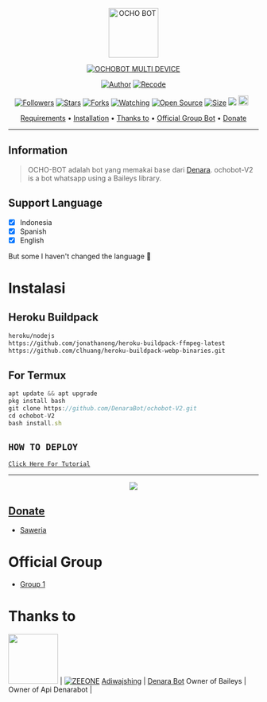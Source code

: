 <p align="center">
<img src="https://github.com/DenaraBot/ochobot-V2/blob/v7.1/image/lol_1.jpg" alt="OCHO BOT" width="100"/>


</p>
<p align="center">
<a href="#"><img title="OCHOBOT MULTI DEVICE" src="https://img.shields.io/badge/OCHOBOT MULTI DEVICE-green?colorA=%23ff0000&colorB=%23017e40&style=for-the-badge"></a>
</p>
<p align="center">
<a href="https://github.com/DenaraBot"><img title="Author" src="https://img.shields.io/badge/Author-Dika-red.svg?style=for-the-badge&logo=github"></a>
<a href="https://github.com/DenaraBot/ochobot-V2"><img title="Recode" src="https://img.shields.io/badge/Recode-ZeeoneOfc-red.svg?style=for-the-badge&logo=github"></a>
</p>
<p align="center">
<a href="https://github.com/zeeone-ofc/followers"><img title="Followers" src="https://img.shields.io/github/followers/zeeone-ofc?color=red&style=flat-square"></a>
<a href="https://github.com/DenaraBot/ochobot-V2/stargazers/"><img title="Stars" src="https://img.shields.io/github/stars/DenaraBot/ochobot-V2?color=blue&style=flat-square"></a>
<a href="https://github.com/DenaraBot/ochobot-V2/network/members"><img title="Forks" src="https://img.shields.io/github/forks/DenaraBot/ochobot-V2?color=red&style=flat-square"></a>
<a href="https://github.com/DenaraBot/ochobot-V2/watchers"><img title="Watching" src="https://img.shields.io/github/watchers/DenaraBot/ochobot-V2?label=Watchers&color=blue&style=flat-square"></a>
<a href="https://github.com/DenaraBot/ochobot-V2"><img title="Open Source" src="https://badges.frapsoft.com/os/v2/open-source.svg?v=103"></a>
<a href="https://github.com/DenaraBot/ochobot-V2/"><img title="Size" src="https://img.shields.io/github/repo-size/DenaraBot/ochobot-V2?style=flat-square&color=green"></a>
<a href="https://hits.seeyoufarm.com"><img src="https://hits.seeyoufarm.com/api/count/incr/badge.svg?url=https%3A%2F%2Fgithub.com%2FDenaraBot%2FOchoBot-V2&count_bg=%2379C83D&title_bg=%23555555&icon=probot.svg&icon_color=%2300FF6D&title=hits&edge_flat=false"/></a>
<a href="https://github.com/DenaraBot/ochobot-V2/graphs/commit-activity"><img height="20" src="https://img.shields.io/badge/Maintained%3F-yes-green.svg"></a>&nbsp;&nbsp;
</p>

<p align="center">
  <a href="https://github.com/DenaraBot/ochobot-V2#requirements">Requirements</a> •
  <a href="https://github.com/DenaraBot/ochobot-V2#instalasi">Installation</a> •
  <a href="https://github.com/DenaraBot/ochobot-V2#thanks-to">Thanks to</a> •
  <a href="https://github.com/DenaraBot/ochobot-V2#Official-Group"> Official Group Bot</a> •
  <a href="https://github.com/DenaraBot/ochobot-V2#donate">Donate</a>
</p>
</div>


---

## Information
> OCHO-BOT adalah bot yang memakai base dari [Denara](https://github.com/DenaraBot/ochobot-V2). ochobot-V2 is a bot whatsapp using a Baileys library.

## Support Language

- [x] Indonesia
- [x] Spanish
- [x] English

But some I haven't changed the language 🛐

# Instalasi
## Heroku Buildpack
```bash
heroku/nodejs
https://github.com/jonathanong/heroku-buildpack-ffmpeg-latest
https://github.com/clhuang/heroku-buildpack-webp-binaries.git
```


## For Termux
```ts
apt update && apt upgrade
pkg install bash
git clone https://github.com/DenaraBot/ochobot-V2.git
cd ochobot-V2
bash install.sh
```


## ```HOW TO DEPLOY```

[`Click Here For Tutorial`](https://youtu.be/YNrRfF8Rxpg)<br>

----------

<p align="center">
  <a href="https://youtu.be/YNrRfF8Rxpg"><img src="https://a.top4top.io/p_2081imvxm1.jpg" />
</p>

## Donate
- [Saweria](https://saweria.co/denarabot26)

# Official Group
- [Group 1](https://chat.whatsapp.com/BiHY7oEBhQo1CsDeZgQ5dA)

# Thanks to
 
<a href="https://github.com/adiwajshing"><img src="https://github.com/adiwajshing.png?size=100" width="100" height="100"></a> | [![ZEEONE](http://github.com/zeeone-ofc.png?size=100)](http://github.com/DenaraBot) 
[Adiwajshing](https://github.com/adiwajshing) | [Denara Bot](https://DenaraBot.github.io)
Owner of Baileys | Owner of Api Denarabot |

